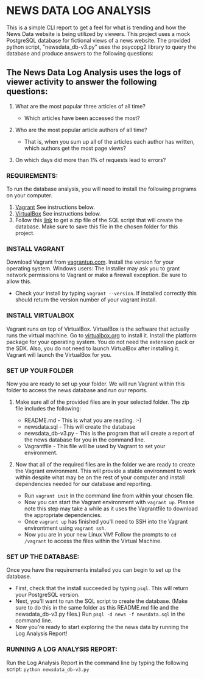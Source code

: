 # NEWS DATA LOG ANALYSIS
This is a simple CLI report to get a feel for what is trending and how the News Data website is being utilized by viewers.
This project uses a mock PostgreSQL database for fictional views of a news website.  The provided python script, "newsdata_db-v3.py" uses the psycopg2 library to query the database and produce answers to the following questions:

## The News Data Log Analysis uses the logs of viewer activity to answer the following questions:

1. What are the most popular three articles of all time? 
	* Which articles have been accessed the most? 

2. Who are the most popular article authors of all time? 
	* That is, when you sum up all of the articles each author has written, which authors get the most page views?

3. On which days did more than 1% of requests lead to errors?


### REQUIREMENTS:
To run the database analysis, you will need to install the following programs on your computer.
1. [Vagrant](https://www.vagrantup.com/downloads.html) See instructions below.
2. [VirtualBox](https://www.virtualbox.org/wiki/Download_Old_Builds_5_1]) See instructions below.
3. Follow this [link](https://d17h27t6h515a5.cloudfront.net/topher/2016/August/57b5f748_newsdata/newsdata.zip) to get a zip file of the SQL script that will create the database. Make sure to save this file in the chosen folder for this project.

### INSTALL VAGRANT
Download Vagrant from [vagrantup.com](https://www.vagrantup.com/downloads.html). Install the version for your operating system.
Windows users: The Installer may ask you to grant network permissions to Vagrant or make a firewall exception. Be sure to allow this.

* Check your install by typing `vagrant --version`.  If installed correctly this should return the version number of your vagrant install.

### INSTALL VIRTUALBOX
Vagrant runs on top of VirtualBox. VirtualBox is the software that actually runs the virtual machine.  Go to [virtualbox.org](https://www.virtualbox.org/wiki/Download_Old_Builds_5_1) to install it.  Install the platform package for your operating system.  You do not need the extension pack or the SDK. Also, you do not need to launch VirtualBox after installing it. Vagrant will launch the VirtualBox for you.

### SET UP YOUR FOLDER
Now you are ready to set up your folder. We will run Vagrant within this folder to access the news database and run our reports.
1. Make sure all of the provided files are in your selected folder. The zip file includes the following:
    * README.md - This is what you are reading.  :-)
    * newsdata.sql - This will create the database
    * newsdata_db-v3.py - This is the program that will create a report of the news database for you in the command line.
    * Vagrantfile - This file will be used by Vagrant to set your environment.

2. Now that all of the required files are in the folder we are ready to create the Vagrant environment. This will provide a stable environment to work within despite what may be on the rest of your computer and install dependencies needed for our database and reporting.
    * Run `vagrant init` in the command line from within your chosen file.
    * Now you can start the Vagrant environment with `vagrant up`.  Please note this step may take a while as it uses the Vagrantfile to download the appropriate dependencies.
    * Once `vagrant up` has finished you'll need to SSH into the Vagrant environtment using `vagrant ssh`.
    * Now you are in your new Linux VM! Follow the prompts to `cd /vagrant` to access the files within the Virtual Machine.

### SET UP THE DATABASE:
Once you have the requirements installed you can begin to set up the database.
* First, check that the install succeeded by typing `psql`. This will return your PostgreSQL version.
* Next, you'll want to run the SQL script to create the database. (Make sure to do this in the same folder as this README.md file and the newsdata_db-v3.py files.)
Run `psql -d news -f newsdata.sql` in the command line.
* Now you're ready to start exploring the the news data by running the Log Analysis Report!


### RUNNING A LOG ANALYSIS REPORT:
Run the Log Analysis Report in the command line by typing the following script:
`python newsdata_db-v3.py`
